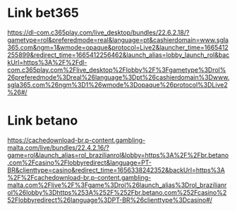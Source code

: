 # Link bet365
https://dl-com.c365play.com/live_desktop/bundles/22.6.2.18/?gametype=rol&preferedmode=real&language=pt&cashierdomain=www.sgla365.com&ngm=1&wmode=opaque&protocol=Live2&launcher_time=1665412255899&redirect_time=1665412256462&launch_alias=lobby_launch_rol&backUrl=https%3A%2F%2Fdl-com.c365play.com%2Flive_desktop%2Flobby%2F%3Fgametype%3Drol%26preferedmode%3Dreal%26language%3Dpt%26cashierdomain%3Dwww.sgla365.com%26ngm%3D1%26wmode%3Dopaque%26protocol%3DLive2%26#/
# Link betano
https://cachedownload-br.p-content.gambling-malta.com/live/bundles/22.4.2.16/?game=rol&launch_alias=rol_brazilianrol&lobby=https%3A%2F%2Fbr.betano.com%2Fcasino%2Flobbyredirect&language=PT-BR&clienttype=casino&redirect_time=1656338242352&backUrl=https%3A%2F%2Fcachedownload-br.p-content.gambling-malta.com%2Flive%2F%3Fgame%3Drol%26launch_alias%3Drol_brazilianrol%26lobby%3Dhttps%253A%252F%252Fbr.betano.com%252Fcasino%252Flobbyredirect%26language%3DPT-BR%26clienttype%3Dcasino#/